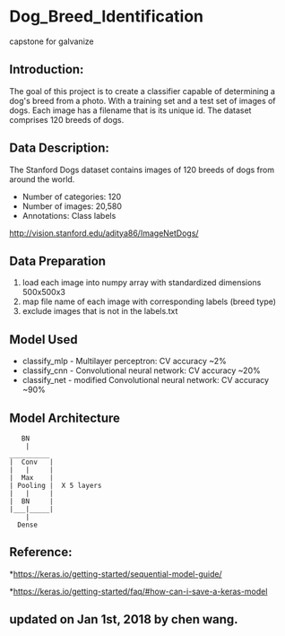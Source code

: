# Dog_Breed_Identification
capstone for galvanize

## Introduction:
The goal of this project is to create a classifier capable of determining a dog's breed from a photo. With a training set and a test set of images of dogs. Each image has a filename that is its unique id. The dataset comprises 120 breeds of dogs. 

## Data Description:
The Stanford Dogs dataset contains images of 120 breeds of dogs from around the world. 

* Number of categories: 120
* Number of images: 20,580
* Annotations: Class labels

http://vision.stanford.edu/aditya86/ImageNetDogs/

## Data Preparation
1. load each image into numpy array with standardized dimensions 500x500x3
2. map file name of each image with corresponding labels (breed type) 
3. exclude images that is not in the labels.txt

## Model Used 
* classify_mlp - Multilayer perceptron: CV accuracy ~2%
* classify_cnn - Convolutional neural network: CV accuracy ~20%
* classify_net - modified Convolutional neural network: CV accuracy ~90%


## Model Architecture

       BN
        |
    __________
    |  Conv   |
    |   |     |
    |  Max    |
    | Pooling |  X 5 layers
    |   |     |
    |  BN     |
    |___|_____|  
        |
      Dense
     
     
## Reference:
*https://keras.io/getting-started/sequential-model-guide/

*https://keras.io/getting-started/faq/#how-can-i-save-a-keras-model


## updated on Jan 1st, 2018 by chen wang.

